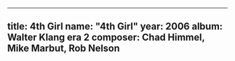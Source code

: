 
---
title: 4th Girl
name: "4th Girl"
year:  2006
album: Walter Klang era 2
composer: Chad Himmel, Mike Marbut, Rob Nelson
---
